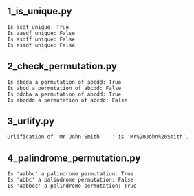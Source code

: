 ## 1_is_unique.py
```
Is asdf unique: True
Is aasdf unique: False
Is asdff unique: False
Is assdf unique: False
```

## 2_check_permutation.py
```
Is dbcda a permutation of abcdd: True
Is abcd a permutation of abcdd: False
Is ddcba a permutation of abcdd: True
Is abcddd a permutation of abcdd: False
```

## 3_urlify.py
```
Urlification of 'Mr John Smith    ' is 'Mr%20John%20Smith'.
```

## 4_palindrome_permutation.py
```
Is 'aabbc' a palindrome permutation: True
Is 'abbc' a palindrome permutation: False
Is 'aabbcc' a palindrome permutation: True
```
